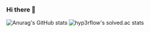 ### Hi there 👋
![Anurag's GitHub stats](https://github-readme-stats.vercel.app/api?username=Leechae00&theme=buefy&show_icons=true)
![hyp3rflow's solved.ac stats](https://github-readme-solvedac.mirr0615.vercel.app/api/?handle=mirr0615)

<!--
**Leechae00/Leechae00** is a ✨ _special_ ✨ repository because its `README.md` (this file) appears on your GitHub profile.

Here are some ideas to get you started:

- 🔭 I’m currently working on ...
- 🌱 I’m currently learning ...
- 👯 I’m looking to collaborate on ...
- 🤔 I’m looking for help with ...
- 💬 Ask me about ...
- 📫 How to reach me: ...
- 😄 Pronouns: ...
- ⚡ Fun fact: ...
-->
